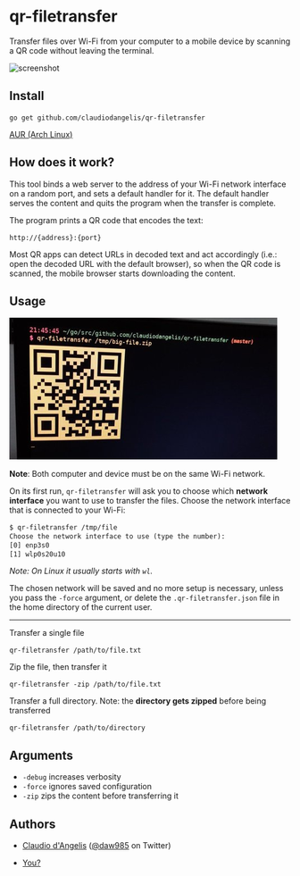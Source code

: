 # qr-filetransfer

Transfer files over Wi-Fi from your computer to a mobile device by scanning a QR code without leaving the terminal.

![screenshot](demo.gif)

## Install

```
go get github.com/claudiodangelis/qr-filetransfer
```
[AUR (Arch Linux)](https://aur.archlinux.org/packages/qr-filetransfer-git/)

## How does it work?

This tool binds a web server to the address of your Wi-Fi network interface on a random port, and sets a default handler for it. The default handler serves the content and quits the program when the transfer is complete.

The program prints a QR code that encodes the text:

```
http://{address}:{port}
```

Most QR apps can detect URLs in decoded text and act accordingly (i.e.: open the decoded URL with the default browser), so when the QR code is scanned, the mobile browser starts downloading the content.

## Usage
![Screenshot](screenshot.jpg)


**Note**: Both computer and device must be on the same Wi-Fi network.

On its first run, `qr-filetransfer` will ask you to choose which **network interface** you want to use to transfer the files. Choose the network interface that is connected to your Wi-Fi:

```
$ qr-filetransfer /tmp/file
Choose the network interface to use (type the number):
[0] enp3s0
[1] wlp0s20u10
```

_Note: On Linux it usually starts with `wl`._

The chosen network will be saved and no more setup is necessary, unless you pass the `-force` argument, or delete the `.qr-filetransfer.json` file in the home directory of the current user.



---


Transfer a single file

```
qr-filetransfer /path/to/file.txt
```

Zip the file, then transfer it

```
qr-filetransfer -zip /path/to/file.txt
```

Transfer a full directory. Note: the **directory gets zipped** before being transferred

```
qr-filetransfer /path/to/directory
```


## Arguments

- `-debug` increases verbosity
- `-force` ignores saved configuration
- `-zip` zips the content before transferring it


## Authors

- [Claudio d'Angelis](claudiodangelis@gmail.com) ([@daw985](https://twitter.com/daw985) on Twitter)

- [You?](https://github.com/claudiodangelis/qr-filetransfer/fork)

